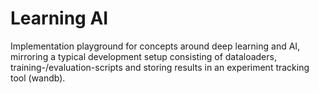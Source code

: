# Learning AI

Implementation playground for concepts around deep learning and AI, mirroring a typical development setup consisting of dataloaders, training-/evaluation-scripts and storing results in an experiment tracking tool (wandb).